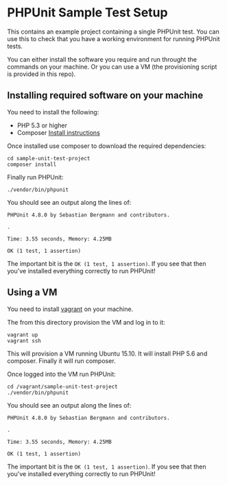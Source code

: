 # PHPUnit Sample Test Setup

This contains an example project containing a single PHPUnit test. You can use this to check that you have a working environment for running PHPUnit tests. 

You can either install the software you require and run throught the commands on your machine. Or you can use a VM (the provisioning script is provided in this repo).


## Installing required software on your machine

You need to install the following:

- PHP 5.3 or higher
- Composer [Install instructions](https://getcomposer.org/doc/00-intro.md)

Once installed use composer to download the required dependencies:

```
cd sample-unit-test-project
composer install
```


Finally run PHPUnit:

```
./vendor/bin/phpunit 
```

You should see an output along the lines of:

```
PHPUnit 4.8.0 by Sebastian Bergmann and contributors.

.

Time: 3.55 seconds, Memory: 4.25MB

OK (1 test, 1 assertion)
```

The important bit is the `OK (1 test, 1 assertion)`. If you see that then you've installed everything correctly to run PHPUnit!


## Using a VM

You need to install [vagrant](https://www.vagrantup.com/) on your machine. 

The from this directory provision the VM and log in to it:

```
vagrant up
vagrant ssh
```

This will provision a VM running Ubuntu 15.10. It will install PHP 5.6 and composer. Finally it will run composer. 

Once logged into the VM run PHPUnit:

```
cd /vagrant/sample-unit-test-project
./vendor/bin/phpunit
```


You should see an output along the lines of:

```
PHPUnit 4.8.0 by Sebastian Bergmann and contributors.

.

Time: 3.55 seconds, Memory: 4.25MB

OK (1 test, 1 assertion)
```

The important bit is the `OK (1 test, 1 assertion)`. If you see that then you've installed everything correctly to run PHPUnit!


